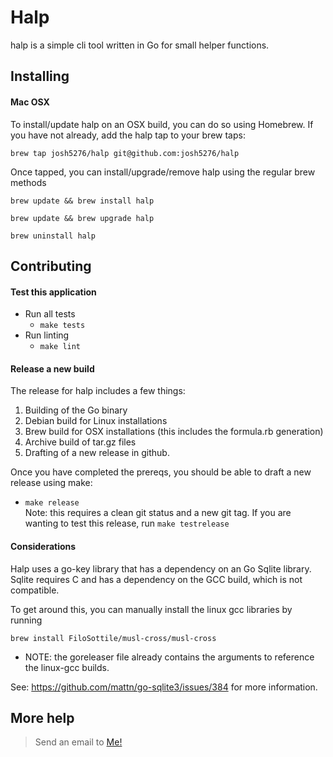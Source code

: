 # Halp
halp is a simple cli tool written in Go for small helper functions.

## Installing
#### Mac OSX
To install/update halp on an OSX build, you can do so using Homebrew. 
If you have not already, add the halp tap to your brew taps:
```$xslt
brew tap josh5276/halp git@github.com:josh5276/halp
```
Once tapped, you can install/upgrade/remove halp using the regular brew methods
```$xslt
brew update && brew install halp
```
```$xslt
brew update && brew upgrade halp
```
```$xslt
brew uninstall halp
```

## Contributing
#### Test this application 
* Run all tests
    * ```make tests```
* Run linting 
	* ```make lint```
    
#### Release a new build
The release for halp includes a few things:
1. Building of the Go binary 
2. Debian build for Linux installations
3. Brew build for OSX installations (this includes the formula.rb generation)
4. Archive build of tar.gz files
6. Drafting of a new release in github.

Once you have completed the prereqs, you should be able to draft a new release using make:
  * ```make release```  
    Note: this requires a clean git status and a new git tag.  If you are wanting to
    test this release, run ```make testrelease```       

#### Considerations
Halp uses a go-key library that has a dependency on an Go Sqlite library. 
Sqlite requires C and has a dependency on the GCC build, which is not compatible.

To get around this, you can manually install the linux gcc libraries by running

```brew install FiloSottile/musl-cross/musl-cross```
* NOTE: the goreleaser file already contains the arguments to reference the 
linux-gcc builds.

See: https://github.com/mattn/go-sqlite3/issues/384 for more information.

## More help
> Send an email to [Me!](mailto:josh.silvas@networktocode.com)
